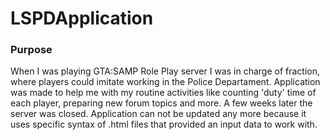 # LSPDApplication

### Purpose
When I was playing GTA:SAMP Role Play server I was in charge of fraction, where players could imitate working in the Police Departament. Application was made to help me with my routine activities like counting 'duty' time of each player, preparing new forum topics and more. A few weeks later the server was closed. Application can not be updated any more because it uses specific syntax of .html files that provided an input data to work with.
